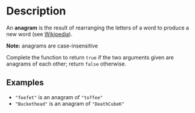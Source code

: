 # Description

An **anagram** is the result of rearranging the letters of a word to produce a new word (see [Wikipedia](https://en.wikipedia.org/wiki/Anagram)).

**Note:** anagrams are case-insensitive

Complete the function to return `true` if the two arguments given are anagrams of each other; return `false` otherwise.

## Examples

- `"foefet"` is an anagram of `"toffee"`
- `"Buckethead"` is an anagram of `"DeathCubeK"`
